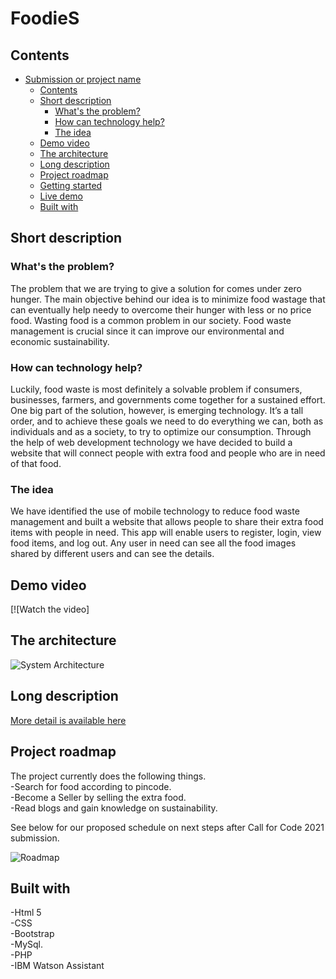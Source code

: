 # FoodieS
## Contents

- [Submission or project name](#submission-or-project-name)
  - [Contents](#contents)
  - [Short description](#short-description)
    - [What's the problem?](#whats-the-problem)
    - [How can technology help?](#how-can-technology-help)
    - [The idea](#the-idea)
  - [Demo video](#demo-video)
  - [The architecture](#the-architecture)
  - [Long description](#long-description)
  - [Project roadmap](#project-roadmap)
  - [Getting started](#getting-started)
  - [Live demo](#live-demo)
  - [Built with](#built-with)
  

## Short description

### What's the problem?

The problem that we are trying to give a solution for comes under zero hunger. The main objective behind our idea is to minimize food wastage that can eventually help needy to overcome their hunger with less or no price food. Wasting food is a common problem in our society. Food waste management is crucial since it can improve our environmental and economic sustainability.

### How can technology help?

Luckily, food waste is most definitely a solvable problem if consumers, businesses, farmers, and governments come together for a sustained effort. One big part of the solution, however, is emerging technology. It’s a tall order,  and to achieve these goals we need to do everything we can, both as individuals and as a society, to try to optimize our consumption. Through the help of web development technology we have decided to build a website that will connect people with extra food and people who are in need of that food. 

### The idea

We have identified the use of mobile technology to reduce food waste management and built a website that allows people to share their extra food items with people in need. This app will enable users to register, login, view food items, and log out. Any user in need can see all the food images shared by different users and can see the details.

## Demo video

[![Watch the video]

## The architecture

![System Architecture](https://user-images.githubusercontent.com/61909674/122585354-0c3ee200-d079-11eb-938f-38033c29d997.jpeg)

## Long description
[More detail is available here](Long-description.md)

## Project roadmap

The project currently does the following things.<br>
-Search for food according to pincode. <br>
-Become a Seller by selling the extra food.<br>
-Read blogs and gain knowledge on sustainability.<br>

See below for our proposed schedule on next steps after Call for Code 2021 submission.

![Roadmap](https://user-images.githubusercontent.com/61909674/122585863-95eeaf80-d079-11eb-8a7e-11b3c51f47c2.jpeg)

## Built with

-Html 5<br>
-CSS <br>
-Bootstrap <br>
-MySql. <br>
-PHP <br>
-IBM Watson Assistant<br>

